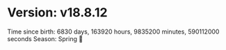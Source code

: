 # Version: v18.8.12
Time since birth: 6830 days, 163920 hours, 9835200 minutes, 590112000 seconds
Season: Spring 🌸
